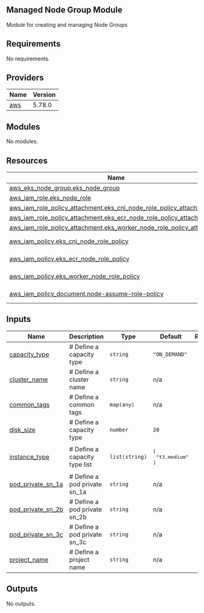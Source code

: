 ## Managed Node Group Module
Module for creating and managing Node Groups

## Requirements

No requirements.

## Providers

| Name | Version |
|------|---------|
| <a name="provider_aws"></a> [aws](#provider\_aws) | 5.78.0 |

## Modules

No modules.

## Resources

| Name | Type |
|------|------|
| [aws_eks_node_group.eks_node_group](https://registry.terraform.io/providers/hashicorp/aws/latest/docs/resources/eks_node_group) | resource |
| [aws_iam_role.eks_node_role](https://registry.terraform.io/providers/hashicorp/aws/latest/docs/resources/iam_role) | resource |
| [aws_iam_role_policy_attachment.eks_cni_node_role_policy_attachment](https://registry.terraform.io/providers/hashicorp/aws/latest/docs/resources/iam_role_policy_attachment) | resource |
| [aws_iam_role_policy_attachment.eks_ecr_node_role_policy_attachment](https://registry.terraform.io/providers/hashicorp/aws/latest/docs/resources/iam_role_policy_attachment) | resource |
| [aws_iam_role_policy_attachment.eks_worker_node_role_policy_attachment](https://registry.terraform.io/providers/hashicorp/aws/latest/docs/resources/iam_role_policy_attachment) | resource |
| [aws_iam_policy.eks_cni_node_role_policy](https://registry.terraform.io/providers/hashicorp/aws/latest/docs/data-sources/iam_policy) | data source |
| [aws_iam_policy.eks_ecr_node_role_policy](https://registry.terraform.io/providers/hashicorp/aws/latest/docs/data-sources/iam_policy) | data source |
| [aws_iam_policy.eks_worker_node_role_policy](https://registry.terraform.io/providers/hashicorp/aws/latest/docs/data-sources/iam_policy) | data source |
| [aws_iam_policy_document.node-assume-role-policy](https://registry.terraform.io/providers/hashicorp/aws/latest/docs/data-sources/iam_policy_document) | data source |

## Inputs

| Name | Description | Type | Default | Required |
|------|-------------|------|---------|:--------:|
| <a name="input_capacity_type"></a> [capacity\_type](#input\_capacity\_type) | # Define a capacity type | `string` | `"ON_DEMAND"` | no |
| <a name="input_cluster_name"></a> [cluster\_name](#input\_cluster\_name) | # Define a cluster name | `string` | n/a | yes |
| <a name="input_common_tags"></a> [common\_tags](#input\_common\_tags) | # Define a common tags | `map(any)` | n/a | yes |
| <a name="input_disk_size"></a> [disk\_size](#input\_disk\_size) | # Define a capacity type | `number` | `20` | no |
| <a name="input_instance_type"></a> [instance\_type](#input\_instance\_type) | # Define a capacity type list | `list(string)` | <pre>[<br/>  "t3.medium"<br/>]</pre> | no |
| <a name="input_pod_private_sn_1a"></a> [pod\_private\_sn\_1a](#input\_pod\_private\_sn\_1a) | # Define a pod private sn\_1a | `string` | n/a | yes |
| <a name="input_pod_private_sn_2b"></a> [pod\_private\_sn\_2b](#input\_pod\_private\_sn\_2b) | # Define a pod private sn\_2b | `string` | n/a | yes |
| <a name="input_pod_private_sn_3c"></a> [pod\_private\_sn\_3c](#input\_pod\_private\_sn\_3c) | # Define a pod private sn\_3c | `string` | n/a | yes |
| <a name="input_project_name"></a> [project\_name](#input\_project\_name) | # Define a project name | `string` | n/a | yes |

## Outputs

No outputs.
